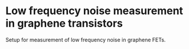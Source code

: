 # Low frequency noise measurement in graphene transistors

Setup for measurement of low frequency noise in graphene FETs.
